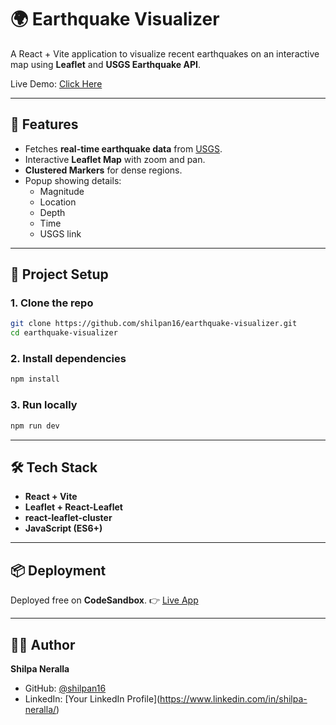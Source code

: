 # 🌍 Earthquake Visualizer

A React + Vite application to visualize recent earthquakes on an interactive map using **Leaflet** and **USGS Earthquake API**.  

Live Demo: [Click Here](https://fjldjv-5173.csb.app/)  

---

## 🚀 Features
- Fetches **real-time earthquake data** from [USGS](https://earthquake.usgs.gov/earthquakes/feed/v1.0/geojson.php).  
- Interactive **Leaflet Map** with zoom and pan.  
- **Clustered Markers** for dense regions.  
- Popup showing details:  
  - Magnitude  
  - Location  
  - Depth  
  - Time  
  - USGS link  

---

## 📂 Project Setup

### 1. Clone the repo
```bash
git clone https://github.com/shilpan16/earthquake-visualizer.git
cd earthquake-visualizer
````

### 2. Install dependencies

```bash
npm install
```

### 3. Run locally

```bash
npm run dev
```

---

## 🛠️ Tech Stack

* **React + Vite**
* **Leaflet + React-Leaflet**
* **react-leaflet-cluster**
* **JavaScript (ES6+)**
---

## 📦 Deployment

Deployed free on **CodeSandbox**.
👉 [Live App](https://fjldjv-5173.csb.app/)

---

## 👩‍💻 Author

**Shilpa Neralla**

* GitHub: [@shilpan16](https://github.com/shilpan16)
* LinkedIn: \[Your LinkedIn Profile](https://www.linkedin.com/in/shilpa-neralla/)


